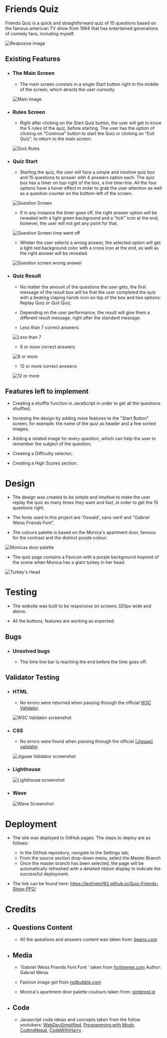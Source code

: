# Friends Quiz

Friends Quiz is a quick and straightforward quiz of 15 questions based on the famous american TV show from 1994 that has entertained generations of comedy fans, including myself.

![Resposive image](/assets/images/responsive-image.png)

## Existing Features

- ### The Main Screen

    * The main screen consists in a single Start button right in the middle of the screen, which atracts the user curiosity.

    ![Main Image](assets/images/main-screen.png)

- ### Rules Screen

    * Right after clicking on the Start Quiz button, the user will get to know the 5 rules of the quiz, before starting. The user has the option of clicking on "Continue" button to start the Quiz or clicking on "Exit Quiz", to return to the main screen.

    ![Quiz Rules](assets/images/friends-rules.png)

- ### Quiz Start

    * Starting the quiz, the user will face a simple and intuitive quiz box and 15 questions to answer with 4 answers option each. The quiz box has a timer on top-right of the box, a live time-line. All the four options have a hover effect in order to grab the user attention as well as a question counter on the bottom-left of the screen.

    ![Question Screen](assets/images/question-screen.png)

    * If in any instance the timer goes off, the right answer option will be revealed with a light green background and a "tick" icon at the end, however, the user will not get any point for that.

    ![Question Screen time went off](assets/images/question-screen-time-off.png)

    * Wheter the user selects a wrong answer, the selected option will get a light red background color with a cross icon at the end, as well as the right answer will be revealed.

    ![Question screen wrong answer](assets/images/question-screen-wrong-answer.png)

- ### Quiz Result

    * No matter the amount of the questions the user gets, the first message of the result box will be that the user completed the quiz with a beating claping hands icon on top of the box and two options: Replay Quiz or Quit Quiz.
    * Depending on the user performance, the result will give them a different result message, right after the standard message.

    * Less than 7 correct answers: 

    ![Less than 7](assets/images/result-bad.png)

    * 8 or more correct answers: 

    ![8 or more](assets/images/result-nice.png)

    * 12 or more correct answers:

    ![12 or more](assets/images/result-omg.png)

## Features left to implement

* Creating a shuffle function in JavaScript in order to get all the questions shuffled;

* Incresing the design by adding more features to the "Start Button" screen, for exemple: the name of the quiz as header and a few sorted images;

* Adding a related image for every question, which can help the user to remember the subject of the question;

* Creating a Difficulty selector;

* Creating a High Scores section.

# Design

* The design was created to be simple and intuitive to make the user replay the quiz as many times they want and fast, in order to get the 15 questions right.
* The fonts used in this project are 'Oswald', sans-serif and "Gabriel Weiss Friends Font".

* The colours palette is based on the Monica's apartment door, famous for the contrast and the distinct purple colour: 

![Monicas door palette](assets/images/Monicas-door-palette.png)

* The quiz page contains a Favicon with a purple background inspired of the scene when Monica has a giant turkey in her head: 

![Turkey's Head](assets/images/Favicon-image.png)

# Testing

*  The website was built to be responsive on screens 320px wide and above.

* All the buttons, features are working as expected.

## Bugs

- ### Unsolved bugs

    * The time line bar is reaching the end before the time goes off.

## Validator Testing

- ### HTML

    * No errors were returned when passing through the official [W3C Validator](https://validator.w3.org/).

    ![W3C Validator screenshot](assets/images/W3C-validator.png)

- ### CSS

    * No errors were found when passing through the official [(Jigsaw) validator](https://jigsaw.w3.org/css-validator/).

    ![Jigsaw Validator screenshot](assets/images/Jigsaw.png)

- ### Lighthouse

    ![Lighthouse screenshot](assets/images/Lighthouse.png)

- ### Wave

    ![Wave Screenshot](assets/images/Wave.png)


# Deployment 

* The site was deployed to GitHub pages. The steps to deploy are as follows:

    - In the GitHub repository, navigate to the Settings tab;
    - From the source section drop-down menu, select the Master Branch
    - Once the master branch has been selected, the page will be automatically refreshed with a detailed ribbon display to indicate the successful deployment.

* The link can be found here: https://leofneto182.github.io/Quiz-Friends-Show-PP2/

# Credits

- ## Questions Content
    
    - All the questions and answers content was taken from: [beano.com](https://www.beano.com/posts/the-ultimate-friends-trivia-quiz)


- ## Media

    - 'Gabriel Weiss Friends Font Font
' taken from [fontmeme.com](https://fontmeme.com/fonts/gabriel-weiss-friends-font-font/) Author: Gabriel Weiss

    - Favicon image got from [redbubble.com](https://www.redbubble.com/i/sticker/Monica-Turkey-Head-Thanksgiving-by-izzydoodlesshop/40966541.EJUG5)

    - Monica's apartment door palette coulours taken from: [pinterest.ie](https://www.pinterest.ie/pin/AcT43PGI45QLha7r3RprCkTlsyW9YZvPy30TJMGE3gdVe8gUhwtWvfY/)

- ## Code

    -  Javascript code ideias and concepts taken from the follow youtubers: [WebDevSimplified](https://www.youtube.com/@WebDevSimplified), [Programming with Mosh](https://www.youtube.com/c/programmingwithmosh), [CodingNepal](https://www.youtube.com/@CodingNepal), [CodeWithHarry](https://www.youtube.com/channel/UCeVMnSShP_Iviwkknt83cww) .
    